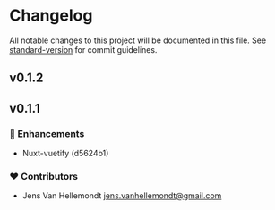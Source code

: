 # Changelog

All notable changes to this project will be documented in this file. See [standard-version](https://github.com/conventional-changelog/standard-version) for commit guidelines.

## v0.1.2

## v0.1.1


### 🚀 Enhancements

  - Nuxt-vuetify (d5624b1)

### ❤️  Contributors

- Jens Van Hellemondt <jens.vanhellemondt@gmail.com>

